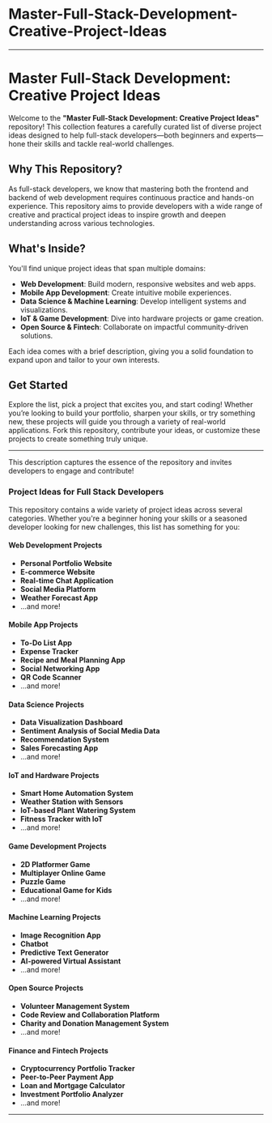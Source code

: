 # Master-Full-Stack-Development-Creative-Project-Ideas
---

# Master Full-Stack Development: Creative Project Ideas

Welcome to the **"Master Full-Stack Development: Creative Project Ideas"** repository! This collection features a carefully curated list of diverse project ideas designed to help full-stack developers—both beginners and experts—hone their skills and tackle real-world challenges. 

## Why This Repository?

As full-stack developers, we know that mastering both the frontend and backend of web development requires continuous practice and hands-on experience. This repository aims to provide developers with a wide range of creative and practical project ideas to inspire growth and deepen understanding across various technologies.

## What's Inside?

You'll find  unique project ideas that span multiple domains:
- **Web Development**: Build modern, responsive websites and web apps.
- **Mobile App Development**: Create intuitive mobile experiences.
- **Data Science & Machine Learning**: Develop intelligent systems and visualizations.
- **IoT & Game Development**: Dive into hardware projects or game creation.
- **Open Source & Fintech**: Collaborate on impactful community-driven solutions.

Each idea comes with a brief description, giving you a solid foundation to expand upon and tailor to your own interests.

## Get Started

Explore the list, pick a project that excites you, and start coding! Whether you’re looking to build your portfolio, sharpen your skills, or try something new, these projects will guide you through a variety of real-world applications. Fork this repository, contribute your ideas, or customize these projects to create something truly unique.

---

This description captures the essence of the repository and invites developers to engage and contribute!

###  Project Ideas for Full Stack Developers

This repository contains a wide variety of project ideas across several categories. Whether you're a beginner honing your skills or a seasoned developer looking for new challenges, this list has something for you:

#### Web Development Projects
- **Personal Portfolio Website**
- **E-commerce Website**
- **Real-time Chat Application**
- **Social Media Platform**
- **Weather Forecast App**
- ...and more!

#### Mobile App Projects
- **To-Do List App**
- **Expense Tracker**
- **Recipe and Meal Planning App**
- **Social Networking App**
- **QR Code Scanner**
- ...and more!

#### Data Science Projects
- **Data Visualization Dashboard**
- **Sentiment Analysis of Social Media Data**
- **Recommendation System**
- **Sales Forecasting App**
- ...and more!

#### IoT and Hardware Projects
- **Smart Home Automation System**
- **Weather Station with Sensors**
- **IoT-based Plant Watering System**
- **Fitness Tracker with IoT**
- ...and more!

#### Game Development Projects
- **2D Platformer Game**
- **Multiplayer Online Game**
- **Puzzle Game**
- **Educational Game for Kids**
- ...and more!

#### Machine Learning Projects
- **Image Recognition App**
- **Chatbot**
- **Predictive Text Generator**
- **AI-powered Virtual Assistant**
- ...and more!

#### Open Source Projects
- **Volunteer Management System**
- **Code Review and Collaboration Platform**
- **Charity and Donation Management System**
- ...and more!

#### Finance and Fintech Projects
- **Cryptocurrency Portfolio Tracker**
- **Peer-to-Peer Payment App**
- **Loan and Mortgage Calculator**
- **Investment Portfolio Analyzer**
- ...and more!

---
